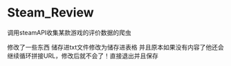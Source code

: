 # Steam_Review
调用steamAPI收集某款游戏的评价数据的爬虫  

修改了一些东西
储存进txt文件修改为储存进表格
并且原本如果没有内容了他还会继续循环拼接URL，修改后就不会了！直接退出并且保存

